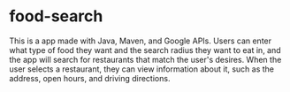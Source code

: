 # food-search
This is a app made with Java, Maven, and Google APIs. Users can enter what type of food they want and the search radius they want to eat in, and the app will search for restaurants that match the user's desires. When the user selects a restaurant, they can view information about it, such as the address, open hours, and driving directions. 
